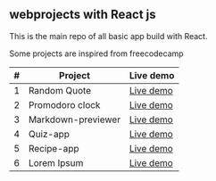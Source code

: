 ## webprojects with React js

This is the main repo of all basic app build with React.

Some projects are inspired from freecodecamp

| # | Project | Live demo |
| - | ------- | --------- |
| 1 | Random Quote | [Live demo](https://kalee123.github.io/react-mini-projects/quote-machine) |
| 2 | Promodoro clock | [Live demo](https://kalee123.github.io/react-mini-projects/promodoro-clock) |
| 3 | Markdown-previewer | [Live demo](https://kalee123.github.io/react-mini-projects/markdown-previewer) |
| 4 | Quiz-app | [Live demo](https://kalee123.github.io/react-mini-projects/quiz-app) |
| 5 | Recipe-app | [Live demo](https://kalee123.github.io/react-mini-projects/recipe-app) |
| 6 | Lorem Ipsum | [Live demo](https://kalee123.github.io/react-mini-projects/lorem-ipsum) |

